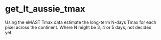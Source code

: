 # get_lt_aussie_tmax

Using the eMAST Tmax data estimate the long-term N-days Tmax for each pixel across the continent. Where N might be 3, 4 or 5 days, not decided yet.
